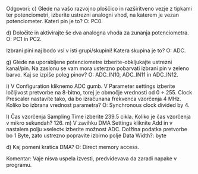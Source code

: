 Odgovori:
c) Glede na vašo razvojno ploščico in razširitveno vezje z tipkami ter potenciometri, izberite ustrezni analogni vhod, na katerem je vezan potenciometer. Kateri pin je to?
O: PC0.

d) Določite in aktivirajte še dva analogna vhoda za zunanja potenciometra.
O: PC1 in PC2.

Izbrani pini naj bodo vsi v isti grupi/skupini! Katera skupina je to?
O: ADC.

g) Glede na uporabljene potenciometre izberite-obkljukajte ustrezni kanal/pin. Na zaslonu se vam mora usterzno pobarvati izbrani pin v zeleno barvo. Kaj se izpiše poleg pinov?
O: ADC_IN10, ADC_IN11 in ADC_IN12.

i) V Configuration kliknemo ADC gumb. V Parameter settings izberite ločljivost pretvorbe na 8-bitno, torej je območje vrednosti od 0 ÷ 255. Clock Prescaler nastavite tako, da bo izračunana frekvenca vzorčenja 4 MHz. Koliko bo izbrana vrednost parametra?
O: Synchronous clock divided by 4.

l) Čas vzorčenja Sampling Time izberite 239.5 cikla. Koliko je čas vzorčenja v mikro sekundah? 126. m) V zavihku DMA Settings kliknite Add in v nastalem polju »select« izberite možnost ADC. Dolžina podatka pretvorbe bo 1 Byte, zato ustrezno popravite izbirno polje Data Width?: byte

d) Kaj pomeni kratica DMA?
O: Direct memory access.

Komentar: Vaje nisva uspela izvesti, predvidevava da zaradi napake v programu.
